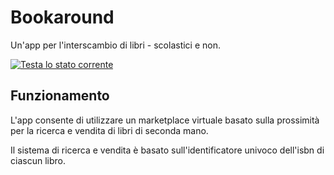 # Bookaround

Un'app per l'interscambio di libri - scolastici e non.

[![Testa lo stato corrente](https://github.com/emiliodallatorre/bookaround/actions/workflows/test.yml/badge.svg?branch=main)](https://github.com/emiliodallatorre/bookaround/actions/workflows/test.yml)

## Funzionamento

L'app consente di utilizzare un marketplace virtuale basato sulla prossimità per la ricerca e vendita di libri di seconda mano.

Il sistema di ricerca e vendita è basato sull'identificatore univoco dell'isbn di ciascun libro.